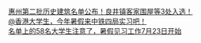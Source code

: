   
[惠州第二批历史建筑名单公布！良井镇客家围屋等3处入选！](http://www.dianyue.me/archives/567/o8a0hwrk2m914s7g/)  
[@香港大学生，今年暑假来中铁四局实习吧！](http://www.dianyue.me/archives/777/7uopaqvysjyhw8wv/)  
[名单上的58名大学生注意了，暑假见习工作7月23日开始](http://www.dianyue.me/archives/628/3i5rt3r2reyn193x/)